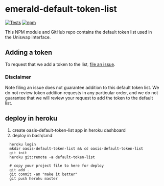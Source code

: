 # emerald-default-token-list

[![Tests](https://github.com/Uniswap/token-lists/workflows/Tests/badge.svg)](https://github.com/Uniswap/default-token-list/actions?query=workflow%3ATests)
[![npm](https://img.shields.io/npm/v/@uniswap/default-token-list)](https://unpkg.com/@uniswap/default-token-list@latest/)

This NPM module and GitHub repo contains the default token list used in the Uniswap interface.

## Adding a token

To request that we add a token to the list, 
[file an issue](https://github.com/dltswap/default-token-list/issues/new?assignees=&labels=token+request&template=token-request.md&title=Add+%7BTOKEN_SYMBOL%7D%3A+%7BTOKEN_NAME%7D).

### Disclaimer

Note filing an issue does not guarantee addition to this default token list.
We do not review token addition requests in any particular order, and we do not
guarantee that we will review your request to add the token to the default list.

## deploy in heroku
1. create oasis-default-token-list app in heroku dashboard
2. deploy in bash/cmd
```shell script
  heroku login
  mkdir oasis-default-token-list && cd oasis-default-token-list
  git init
  heroku git:remote -a default-token-list

  # copy your project file to here for deploy
  git add .
  git commit -am "make it better"
  git push heroku master
```
